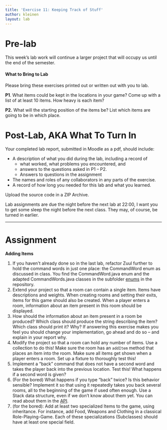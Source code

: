 ```yaml
---
title: 'Exercise 11: Keeping Track of Stuff'
author: kleinen
layout: lab
---
```


# Pre-lab

This week&#8217;s lab work will continue a larger project that will occupy us until the end of the semester.

#### What to Bring to Lab

Please bring these exercises printed out or written out with you to lab.

**P1**. What items could be kept in the locations in your game? Come up with a list of at least 10 items. How heavy is each item?

**P2.** What will the starting position of the items be? List which items are going to be in which place.


# Post-Lab, AKA  What To Turn In

Your completed lab report, submitted in Moodle as a pdf,
should include:

*   A description of what you did during the lab, including a record of
    * what worked, what problems you encountered, and
    * answers to the questions asked in P1 &#8211; P2.
    * Answers to questions in the assignment
*   The names and roles of any collaborators in any parts of the exercise.
*   A record of how long you needed for this lab and what you learned.

Upload the source code in a ZIP Archive.

Lab assignments are due the night before the next lab at 22:00, I want you to get some sleep the night before the next class. They may, of course, be turned
in earlier.
* * *

# Assignment

**Adding Items**

1. If you haven't already done so in the last lab, refactor Zuul further to hold the command words in just one place: the CommandWord enum as discussed in class. You find the CommandWord.java enum and the adapted CommandWords.java classes in the subfolder [enums](https://github.com/htw-imi-info1/exercise10/tree/master/enums) in the repository.
2.  Extend your project so that a room can contain a single item. Items have descriptions and weights. When creating rooms and setting their exits, items for this game should also be created. When a player enters a room, information about an item present in this room should be displayed.
3.  How should the information about an item present in a room be produced? Which class should produce the string describing the item? Which class should print it? Why? If answering this exercise makes you feel you should change your implementation, go ahead and do so &#8211; and explain in your report why.
4.  Modify the project so that a room can hold any number of items. Use a collection to do this! Make sure the room has an `addItem` method that places an item into the room. Make sure all items get shown when a player enters a room. Set up a fixture to thoroughly test this!
5.  Implement a &#8220;back&#8221; command that does not have a second word and takes the player back into the previous location. Test this! What happens if a second word is given?
6.  (For the bored) What happens if you type &#8220;back&#8221; twice? Is this behavior sensible? Implement it so that using it repeatedly takes you back several rooms, all to the beginning of the game if used often enough. Use a Stack data structure, even if we don&#8217;t know about them yet. You can read about them in the [API][1].
7.  (for the bored): Add at least two specialized Items to the game, using inheritance. For instance, add Food, Weapons and Clothing in a classical Role-Playing-Game. Each of these specializations (Subclasses) should have at least one special field.


 [1]: https://docs.oracle.com/javase/8/docs/api/java/util/Stack.html
